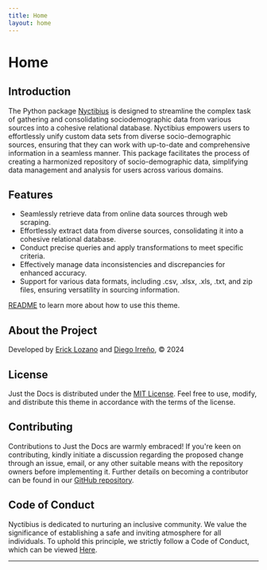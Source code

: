 ```yaml
---
title: Home
layout: home
---
```


# Home

## Introduction

The Python package [Nyctibius] is designed to streamline the complex task of gathering and consolidating sociodemographic data from various sources into a cohesive relational database. Nyctibius empowers users to effortlessly unify custom data sets from diverse socio-demographic sources, ensuring that they can work with up-to-date and comprehensive information in a seamless manner. This package facilitates the process of creating a harmonized repository of socio-demographic data, simplifying data management and analysis for users across various domains.

## Features

- Seamlessly retrieve data from online data sources through web scraping.
- Effortlessly extract data from diverse sources, consolidating it into a cohesive relational database.
- Conduct precise queries and apply transformations to meet specific criteria.
- Effectively manage data inconsistencies and discrepancies for enhanced accuracy.
- Support for various data formats, including .csv, .xlsx, .xls, .txt, and zip files, ensuring versatility in sourcing information.

[README] to learn more about how to use this theme.

## About the Project

Developed by [Erick Lozano] and [Diego Irreño], © 2024

## License

Just the Docs is distributed under the [MIT License]. Feel free to use, modify, and distribute this theme in accordance with the terms of the license.

## Contributing


Contributions to Just the Docs are warmly embraced! If you're keen on contributing, kindly initiate a discussion regarding the proposed change through an issue, email, or any other suitable means with the repository owners before implementing it. Further details on becoming a contributor can be found in our [GitHub repository].
## Code of Conduct


Nyctibius is dedicated to nurturing an inclusive community. We value the significance of establishing a safe and inviting atmosphere for all individuals. To uphold this principle, we strictly follow a Code of Conduct, which can be viewed [Here].
 
----

[Erick Lozano]: https://github.com/Ersebreck
[Diego Irreño]: https://github.com/dirreno
[MIT License]: https://opensource.org/licenses/MIT
[Nyctibius]: https://github.com/Ersebreck/Nyctibius
[README]: https://github.com/just-the-docs/just-the-docs-template/blob/main/README.md
[GitHub repository]: https://github.com/Ersebreck/Nyctibius
[Here]: https://github.com/Ersebreck/Nyctibius/blob/main/CODE_OF_CONDUCT.md